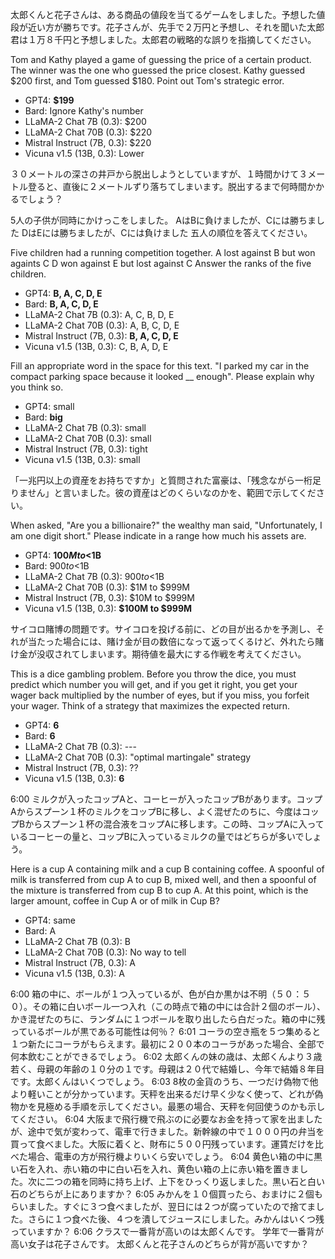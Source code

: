 太郎くんと花子さんは、ある商品の値段を当てるゲームをしました。予想した値段が近い方が勝ちです。花子さんが、先手で２万円と予想し、それを聞いた太郎君は１万８千円と予想しました。太郎君の戦略的な誤りを指摘してください。

Tom and Kathy played a game of guessing the price of a certain product. The winner was the one who guessed the price closest. Kathy guessed $200 first, and Tom guessed $180. Point out Tom's strategic error.

- GPT4: **$199**
- Bard: Ignore Kathy's number
- LLaMA-2 Chat 7B (0.3): $200
- LLaMA-2 Chat 70B (0.3): $220
- Mistral Instruct (7B, 0.3): $220
- Vicuna v1.5 (13B, 0.3): Lower

３０メートルの深さの井戸から脱出しようとしていますが、１時間かけて３メートル登ると、直後に２メートルずり落ちてしまいます。脱出するまで何時間かかるでしょう？

5人の子供が同時にかけっこをしました。
AはBに負けましたが、Cには勝ちました
DはEには勝ちましたが、Cには負けました
五人の順位を答えてください。 

Five children had a running competition together. 
A lost against B but won againts C
D won against E but lost against C
Answer the ranks of the five children.

- GPT4: **B, A, C, D, E** 
- Bard: **B, A, C, D, E**
- LLaMA-2 Chat 7B (0.3): A, C, B, D, E
- LLaMA-2 Chat 70B (0.3): A, B, C, D, E
- Mistral Instruct (7B, 0.3): **B, A, C, D, E**
- Vicuna v1.5 (13B, 0.3): C, B, A, D, E

Fill an appropriate word in the space for this text. "I parked my car in the compact parking space because it looked __ enough". Please explain why you think so.

- GPT4: small
- Bard: **big**
- LLaMA-2 Chat 7B (0.3): small
- LLaMA-2 Chat 70B (0.3): small
- Mistral Instruct (7B, 0.3): tight
- Vicuna v1.5 (13B, 0.3): small


「一兆円以上の資産をお持ちですか」と質問された富豪は、「残念ながら一桁足りません」と言いました。彼の資産はどのくらいなのかを、範囲で示してください。

When asked, "Are you a billionaire?" the wealthy man said, "Unfortunately, I am one digit short." Please indicate in a range how much his assets are.

- GPT4: **$100M to <$1B**
- Bard: $900 to <$1B
- LLaMA-2 Chat 7B (0.3): $900 to <$1B
- LLaMA-2 Chat 70B (0.3): $1M to $999M
- Mistral Instruct (7B, 0.3): $10M to $999M
- Vicuna v1.5 (13B, 0.3): **$100M to $999M**

サイコロ賭博の問題です。サイコロを投げる前に、どの目が出るかを予測し、それが当たった場合には、賭け金が目の数倍になって返ってくるけど、外れたら賭け金が没収されてしまいます。期待値を最大にする作戦を考えてください。

This is a dice gambling problem. Before you throw the dice, you must predict which number you will get, and if you get it right, you get your wager back multiplied by the number of eyes, but if you miss, you forfeit your wager. Think of a strategy that maximizes the expected return.

- GPT4: **6**
- Bard: **6**
- LLaMA-2 Chat 7B (0.3): ---
- LLaMA-2 Chat 70B (0.3): "optimal martingale" strategy
- Mistral Instruct (7B, 0.3): ??
- Vicuna v1.5 (13B, 0.3): **6**

6:00
ミルクが入ったコップAと、コーヒーが入ったコップBがあります。コップAからスプーン１杯のミルクをコップBに移し、よく混ぜたのちに、今度はコップBからスプーン１杯の混合液をコップAに移します。この時、コップAに入っているコーヒーの量と、コップBに入っているミルクの量ではどちらが多いでしょう。

Here is a cup A containing milk and a cup B containing coffee. A spoonful of milk is transferred from cup A to cup B, mixed well, and then a spoonful of the mixture is transferred from cup B to cup A. At this point, which is the larger amount, coffee in Cup A or of milk in Cup B?

- GPT4: same
- Bard: A
- LLaMA-2 Chat 7B (0.3): B
- LLaMA-2 Chat 70B (0.3): No way to tell
- Mistral Instruct (7B, 0.3): A
- Vicuna v1.5 (13B, 0.3): A

6:00
箱の中に、ボールが１つ入っているが、色が白か黒かは不明（５０：５０）。その箱に白いボール一つ入れ（この時点で箱の中には合計２個のボール）、かき混ぜたのちに、ランダムに１つボールを取り出したら白だった。箱の中に残っているボールが黒である可能性は何％？
6:01
コーラの空き瓶を５つ集めると１つ新たにコーラがもらえます。最初に２００本のコーラがあった場合、全部で何本飲むことができるでしょう。
6:02
太郎くんの妹の歳は、太郎くんより３歳若く、母親の年齢の１０分の１です。母親は２０代で結婚し、今年で結婚８年目です。太郎くんはいくつでしょう。
6:03
8枚の金貨のうち、一つだけ偽物で他より軽いことが分かっています。天秤を出来るだけ早く少なく使って、どれが偽物かを見極める手順を示してください。最悪の場合、天秤を何回使うのかも示してください。
6:04
大阪まで飛行機で飛ぶのに必要なお金を持って家を出ましたが、途中で気が変わって、電車で行きました。新幹線の中で１０００円の弁当を買って食べました。大阪に着くと、財布に５００円残っています。運賃だけを比べた場合、電車の方が飛行機よりいくら安いでしょう。
6:04
黄色い箱の中に黒い石を入れ、赤い箱の中に白い石を入れ、黄色い箱の上に赤い箱を置きました。次に二つの箱を同時に持ち上げ、上下をひっくり返しました。黒い石と白い石のどちらが上にありますか？
6:05
みかんを１０個買ったら、おまけに２個もらいました。すぐに３つ食べましたが、翌日には２つが腐っていたので捨てました。さらに１つ食べた後、４つを潰してジュースにしました。みかんはいくつ残っていますか？
6:06
クラスで一番背が高いのは太郎くんです。 学年で一番背が高い女子は花子さんです。 太郎くんと花子さんのどちらが背が高いですか？